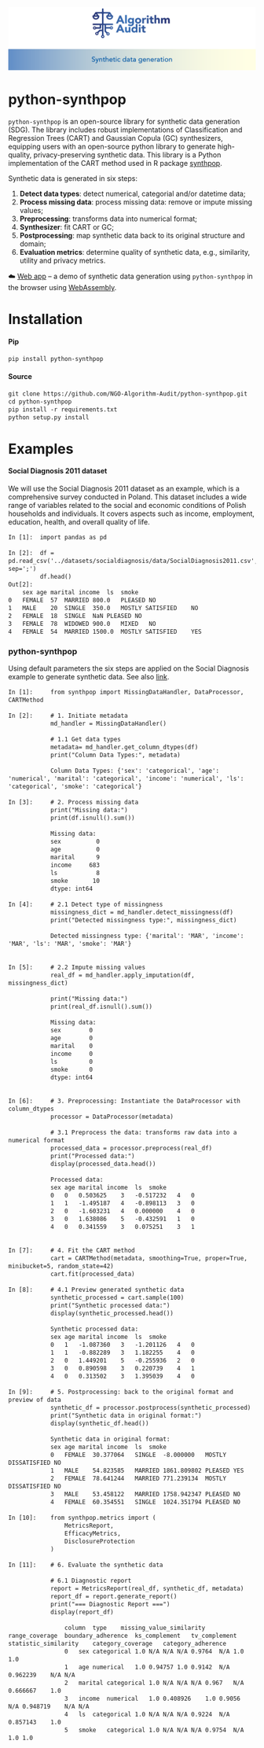 ![image](https://raw.githubusercontent.com/NGO-Algorithm-Audit/python-synthpop/b09d3fe93ac21406199810e39e2a844dc1faefd0/images/Header.png)

# python-synthpop

```python-synthpop``` is an open-source library for synthetic data generation (SDG). The library includes robust implementations of Classification and Regression Trees (CART) and Gaussian Copula (GC) synthesizers, equipping users with an open-source python library to generate high-quality, privacy-preserving synthetic data. This library is a Python implementation of the CART method used in R package [synthpop](https://cran.r-project.org/web/packages/synthpop/index.html).

Synthetic data is generated in six steps:

1. **Detect data types**: detect numerical, categorial and/or datetime data;
2. **Process missing data**: process missing data: remove or impute missing values;
3. **Preprocessing**: transforms data into numerical format;
4. **Synthesizer**: fit CART or GC;
5. **Postprocessing**: map synthetic data back to its original structure and domain;
6. **Evaluation metrics**: determine quality of synthetic data, e.g., similarity, utility and privacy metrics. 

☁️ [Web app](https://algorithmaudit.eu/technical-tools/sdg/#web-app) – a demo of synthetic data generation using `python-synthpop` in the browser using [WebAssembly](https://github.com/NGO-Algorithm-Audit/local-first-web-tool).

# Installation

#### Pip

```
pip install python-synthpop
```

#### Source

```
git clone https://github.com/NGO-Algorithm-Audit/python-synthpop.git
cd python-synthpop
pip install -r requirements.txt
python setup.py install
```

# Examples

#### Social Diagnosis 2011 dataset
We will use the Social Diagnosis 2011 dataset as an example, which is a comprehensive survey conducted in Poland. This dataset includes a wide range of variables related to the social and economic conditions of Polish households and individuals. It covers aspects such as income, employment, education, health, and overall quality of life. 

```
In [1]:  import pandas as pd

In [2]:  df = pd.read_csv('../datasets/socialdiagnosis/data/SocialDiagnosis2011.csv', sep=';')
         df.head()
Out[2]:
	sex	age	marital	income	ls	smoke
0	FEMALE	57	MARRIED	800.0	PLEASED	NO
1	MALE	20	SINGLE	350.0	MOSTLY SATISFIED	NO
2	FEMALE	18	SINGLE	NaN	PLEASED	NO
3	FEMALE	78	WIDOWED	900.0	MIXED	NO
4	FEMALE	54	MARRIED	1500.0	MOSTLY SATISFIED	YES

```

### python-synthpop

Using default parameters the six steps are applied on the Social Diagnosis example to generate synthetic data. See also [link](./example_notebooks/00_readme.ipynb).

```
In [1]:     from synthpop import MissingDataHandler, DataProcessor, CARTMethod

In [2]:     # 1. Initiate metadata
            md_handler = MissingDataHandler()

            # 1.1 Get data types
            metadata= md_handler.get_column_dtypes(df)
            print("Column Data Types:", metadata)

            Column Data Types: {'sex': 'categorical', 'age': 'numerical', 'marital': 'categorical', 'income': 'numerical', 'ls': 'categorical', 'smoke': 'categorical'}

In [3]:     # 2. Process missing data
            print("Missing data:")
            print(df.isnull().sum())

            Missing data:
            sex          0
            age          0
            marital      9
            income     683
            ls           8
            smoke       10
            dtype: int64

In [4]:     # 2.1 Detect type of missingness
            missingness_dict = md_handler.detect_missingness(df)
            print("Detected missingness type:", missingness_dict)

            Detected missingness type: {'marital': 'MAR', 'income': 'MAR', 'ls': 'MAR', 'smoke': 'MAR'}


In [5]:     # 2.2 Impute missing values
            real_df = md_handler.apply_imputation(df, missingness_dict)

            print("Missing data:")
            print(real_df.isnull().sum())

            Missing data:
            sex        0
            age        0
            marital    0
            income     0
            ls         0
            smoke      0
            dtype: int64


In [6]:     # 3. Preprocessing: Instantiate the DataProcessor with column_dtypes
            processor = DataProcessor(metadata)

            # 3.1 Preprocess the data: transforms raw data into a numerical format
            processed_data = processor.preprocess(real_df)
            print("Processed data:")
            display(processed_data.head())

            Processed data:
            sex	age	marital	income	ls	smoke
            0	0	0.503625	3	-0.517232	4	0
            1	1	-1.495187	4	-0.898113	3	0
            2	0	-1.603231	4	0.000000	4	0
            3	0	1.638086	5	-0.432591	1	0
            4	0	0.341559	3	0.075251	3	1


In [7]:     # 4. Fit the CART method
            cart = CARTMethod(metadata, smoothing=True, proper=True, minibucket=5, random_state=42)
            cart.fit(processed_data)

In [8]:     # 4.1 Preview generated synthetic data
            synthetic_processed = cart.sample(100)
            print("Synthetic processed data:")
            display(synthetic_processed.head())

            Synthetic processed data:
            sex	age	marital	income	ls	smoke
            0	1	-1.087360	3	-1.201126	4	0
            1	1	-0.882289	3	1.182255	4	0
            2	0	1.449201	5	-0.255936	2	0
            3	0	0.890598	3	0.220739	4	1
            4	0	0.313502	3	1.395039	4	0

In [9]:     # 5. Postprocessing: back to the original format and preview of data
            synthetic_df = processor.postprocess(synthetic_processed)
            print("Synthetic data in original format:")
            display(synthetic_df.head())

            Synthetic data in original format:
            sex	age	marital	income	ls	smoke
            0	FEMALE	30.377064	SINGLE	-8.000000	MOSTLY DISSATISFIED	NO
            1	MALE	54.823585	MARRIED	1861.809802	PLEASED	YES
            2	FEMALE	78.641244	MARRIED	771.239134	MOSTLY DISSATISFIED	NO
            3	MALE	53.458122	MARRIED	1758.942347	PLEASED	NO
            4	FEMALE	60.354551	SINGLE	1024.351794	PLEASED	NO

In [10]:    from synthpop.metrics import (
                MetricsReport,
                EfficacyMetrics,
                DisclosureProtection
            )

In [11]:    # 6. Evaluate the synthetic data

            # 6.1 Diagnostic report
            report = MetricsReport(real_df, synthetic_df, metadata)
            report_df = report.generate_report()
            print("=== Diagnostic Report ===")
            display(report_df)

            	column	type	missing_value_similarity	range_coverage	boundary_adherence	ks_complement	tv_complement	statistic_similarity	category_coverage	category_adherence
                0	sex	categorical	1.0	N/A	N/A	N/A	0.9764	N/A	1.0	1.0
                1	age	numerical	1.0	0.94757	1.0	0.9142	N/A	0.962239	N/A	N/A
                2	marital	categorical	1.0	N/A	N/A	N/A	0.967	N/A	0.666667	1.0
                3	income	numerical	1.0	0.408926	1.0	0.9056	N/A	0.948719	N/A	N/A
                4	ls	categorical	1.0	N/A	N/A	N/A	0.9224	N/A	0.857143	1.0
                5	smoke	categorical	1.0	N/A	N/A	N/A	0.9754	N/A	1.0	1.0

```